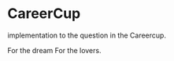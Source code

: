 CareerCup
=========
implementation to the question in the Careercup.

For the dream For the lovers.
